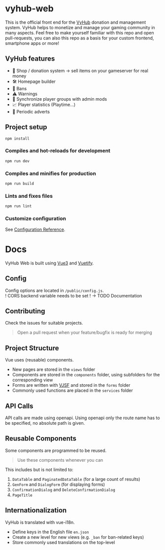 # vyhub-web

This is the official front end for the [VyHub](https://vyhub.net) donation and management system. VyHub helps to monetize and manage your gaming community in many aspects. Feel free to make yourself familiar with this repo and open pull-requests, you can also this repo as a basis for your custom frontend, smartphone apps or more! 

## VyHub features
- 🛒 Shop / donation system -> sell items on your gameserver for real money
- 🛠️ Homepage builder
- 🚫 Bans
- ⚠️ Warnings
- 🔁 Synchronize player groups with admin mods
- 📈 Player statistics (Playtime...)
- 📢 Periodic adverts


## Project setup
```
npm install
```

### Compiles and hot-reloads for development
```
npm run dev
```

### Compiles and minifies for production
```
npm run build
```

### Lints and fixes files
```
npm run lint
```

### Customize configuration
See [Configuration Reference](https://cli.vuejs.org/config/).

# Docs
VyHub Web is built using [Vue3](https://vuejs.org/) and [Vuetify](https://vuetifyjs.com/).

## Config
Config options are located in `/public/config.js`.   
! CORS backend variable needs to be set ! -> TODO Documentation

## Contributing
Check the issues for suitable projects.  

> Open a pull request when your feature/bugfix is ready for merging

## Project Structure
Vue uses (reusable) components.

- New pages are stored in the `views` folder
- Components are stored in the `components` folder, using subfolders for the corresponding view
- Forms are written with [VJSF](https://koumoul-dev.github.io/vuetify-jsonschema-form/latest/) and stored in the `forms` folder
- Commonly used functions are placed in the `services` folder
 
## API Calls
API calls are made using openapi. Using openapi only the route name has to be specified, no absolute path is given.

## Reusable Components
Some components are programmed to be reused.  

> Use these components whenever you can

This includes but is not limited to:
1. `DataTable` and `PaginatedDataTable` (for a large count of results)
2. `GenForm` and `DialogForm` (for displaying forms)
3. `ConfirmationDialog` and `DeleteConfirmationDialog`
4. `PageTitle`

## Internationalization
VyHub is translated with vue-i18n.  

- Define keys in the English file `en.json`
- Create a new level for new views (e.g. `_ban` for ban-related keys)
- Store commonly used translations on the top-level

